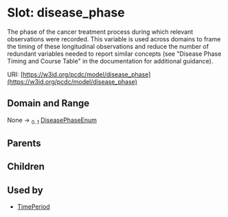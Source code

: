 
# Slot: disease_phase


The phase of the cancer treatment process during which relevant observations were recorded. This variable is used across domains to frame the timing of these longitudinal observations and reduce the number of redundant variables needed to report similar concepts (see "Disease Phase Timing and Course Table" in the documentation for additional guidance).

URI: [https://w3id.org/pcdc/model/disease_phase](https://w3id.org/pcdc/model/disease_phase)


## Domain and Range

None &#8594;  <sub>0..1</sub> [DiseasePhaseEnum](DiseasePhaseEnum.md)

## Parents


## Children


## Used by

 * [TimePeriod](TimePeriod.md)
